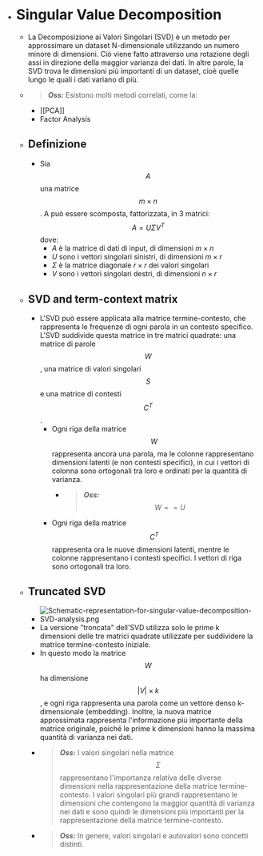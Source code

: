 - # Singular Value Decomposition
	- La Decomposizione ai Valori Singolari (SVD) è un metodo per approssimare un dataset N-dimensionale utilizzando un numero minore di dimensioni. Ciò viene fatto attraverso una rotazione degli assi in direzione della maggior varianza dei dati. In altre parole, la SVD trova le dimensioni più importanti di un dataset, cioè quelle lungo le quali i dati variano di più.
	- > **_Oss:_** Esistono molti metodi correlati, come la:
	  + [[PCA]]
	  + Factor Analysis
	- ## Definizione
		- Sia $$A$$ una matrice $$m \times n$$. A può essere scomposta, fattorizzata, in 3 matrici:
		  $$A = U \Sigma V^T$$
		  dove:
		  + $A$ è la matrice di dati di input, di dimensioni $m \times n$ 
		  + $U$ sono i vettori singolari sinistri, di dimensioni $m \times r$ 
		  + $Σ$ è la matrice diagonale $r \times r$ dei valori singolari 
		  + $V$ sono i vettori singolari destri, di dimensioni $n \times r$
	- ## SVD and term-context matrix
		- L'SVD può essere applicata alla matrice termine-contesto, che rappresenta le frequenze di ogni parola in un contesto specifico. L'SVD suddivide questa matrice in tre matrici quadrate: una matrice di parole $$W$$, una matrice di valori singolari $$S$$ e una matrice di contesti $$C^T$$.
			- Ogni riga della matrice $$W$$ rappresenta ancora una parola, ma le colonne rappresentano dimensioni latenti (e non contesti specifici), in cui i vettori di colonna sono ortogonali tra loro e ordinati per la quantità di varianza.
				- > **_Oss:_** $$W==U$$
			- Ogni riga della matrice $$C^T$$ rappresenta ora le nuove dimensioni latenti, mentre le colonne rappresentano i contesti specifici. I vettori di riga sono ortogonali tra loro.
	- ## Truncated SVD
		- ![Schematic-representation-for-singular-value-decomposition-SVD-analysis.png](../assets/Schematic-representation-for-singular-value-decomposition-SVD-analysis_1685192263953_0.png)
		- La versione "troncata" dell'SVD utilizza solo le prime k dimensioni delle tre matrici quadrate utilizzate per suddividere la matrice termine-contesto iniziale.
		- In questo modo la matrice $$W$$ ha dimensione $$|V| \times k$$, e ogni riga rappresenta una parola come un vettore denso k-dimensionale (embedding). Inoltre, la nuova matrice approssimata rappresenta l'informazione più importante della matrice originale, poiché le prime k dimensioni hanno la massima quantità di varianza nei dati.
		- > **_Oss:_** I valori singolari nella matrice $$\Sigma$$ rappresentano l'importanza relativa delle diverse dimensioni nella rappresentazione della matrice termine-contesto. I valori singolari più grandi rappresentano le dimensioni che contengono la maggior quantità di varianza nei dati e sono quindi le dimensioni più importanti per la rappresentazione della matrice termine-contesto.
		- > **_Oss:_** In genere, valori singolari e autovalori sono concetti distinti.